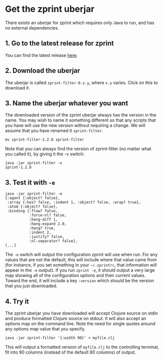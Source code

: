 # Get the zprint uberjar
There exists an uberjar for zprint which requires only Java to run,
and has no external dependencies.

## 1. Go to the latest release for zprint
You can find the latest release [here](https://github.com/kkinnear/zprint/releases/latest).
## 2. Download the uberjar
The uberjar is called `zprint-filter-0.x.y`, where `x.y` varies.
Click on this to download it.
## 3. Name the uberjar whatever you want
The downloaded version of the zprint uberjar always has the version in the name.
You may wish to name it something different so that any scripts that
you have will use the new version without requiring a change.  We
will assume that you have renamed it `zprint-filter`.
```
mv zprint-filter-1.2.8 zprint-filter
```

Note that you can always find the version of zprint-filter (no matter what
you called it), by giving it the -v switch:
```
java -jar zprint-filter -v
zprint-1.2.8
```

## 3. Test it with `-e`

```
java -jar zprint-filter -e
{:agent {:object? false},
 :array {:hex? false, :indent 1, :object? false, :wrap? true},
 :atom {:object? false},
 :binding {:flow? false,
           :force-nl? false,
           :hang-diff 1,
           :hang-expand 2.0,
           :hang? true,
           :indent 2,
           :justify? false,
           :nl-separator? false},
[...]
```

The `-e` switch will output the configuration zprint will use when
run. For any values that are not the default, this will include where that
value came from (for instance, if you set something in your `~/.zprintrc`, 
that information will appear in the `-e` output). 
If you run `zprint -e`, it should output a very large map showing
all of the configuration options and their current values.  Toward the
end, it will include a key `:version` which should be the version that
you just downloaded.

## 4. Try it
The zprint uberjar you have downloaded will accept Clojure source on stdin
and produce formatted Clojure source on stdout.  It will also 
accept an options map on the command line.  Note the need for single quotes
around any options map value that you specify.
```
java -jar zprint-filter '{:width 90}' < myfile.clj 
```
This will output a formatted version of `myfile.clj` to the controlling
terminal, fit into 90 columns (instead of the default 80 columns) of output.

